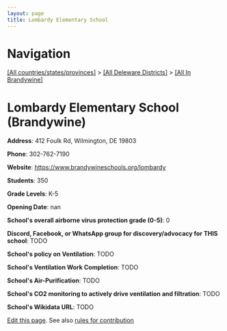 ```yaml
---
layout: page
title: Lombardy Elementary School
---
```

# Navigation

[[All countries/states/provinces]](../../..) > [[All Deleware Districts]](../..) > [[All In Brandywine]](..)

# Lombardy Elementary School (Brandywine)

**Address**: 412 Foulk Rd, Wilmington, DE 19803

**Phone**: 302-762-7190

**Website**: <https://www.brandywineschools.org/lombardy>

**Students**: 350

**Grade Levels**: K-5

**Opening Date**: nan

**School's overall airborne virus protection grade (0-5)**: 0

**Discord, Facebook, or WhatsApp group for discovery/advocacy for THIS school**: TODO

**School's policy on Ventilation**: TODO

**School's Ventilation Work Completion**: TODO

**School's Air-Purification**: TODO

**School's CO2 monitoring to actively drive ventilation and filtration**: TODO

**School's Wikidata URL**: TODO


[Edit this page](https://github.com/ventilate-schools/DE/edit/main/./Brandywine/Lombardy_Elementary_School.md). See also [rules for contribution](../../../contribution-rules/)